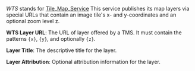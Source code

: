 *WTS* stands for [Tile_Map_Service](https://en.wikipedia.org/wiki/Tile_Map_Service)
This service publishes its map layers via special URLs that
contain an image tile's x- and y-coordinates and an optional zoom level z.

**WTS Layer URL**: The URL of layer offered by a TMS. It must contain
the patterns `{x}`, `{y}`, and optionally `{z}`.

**Layer Title**: The descriptive title for the layer.

**Layer Attribution**: Optional attribution information for the layer.

